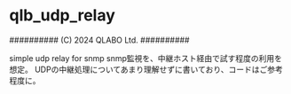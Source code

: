 # qlb_udp_relay
 ########## (C) 2024 QLABO Ltd. ##########

simple udp relay for snmp
snmp監視を、中継ホスト経由で試す程度の利用を想定。
UDPの中継処理についてあまり理解せずに書いており、コードはご参考程度に。

